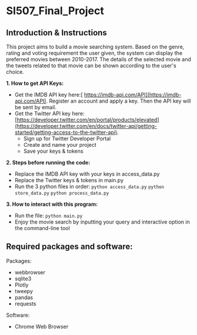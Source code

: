 # SI507_Final_Project

## Introduction & Instructions

This project aims to build a movie searching system. Based on the genre, rating and	voting requirement the	 user	 given,	the	 system	 can	 display the preferred	movies between	 2010-2017. The	 details of	 the	 selected	movie and the tweets	related	to	that	movie can be shown according to the user's choice.

**1. How to get API Keys:**
- Get the IMDB API key here:[ https://imdb-api.com/API](https://imdb-api.com/API). Register an account and apply a key. Then the API key will be sent by email.
- Get the Twitter API key here: [https://developer.twitter.com/en/portal/products/elevated](https://developer.twitter.com/en/docs/twitter-api/getting-started/getting-access-to-the-twitter-api). 
    - Sign up for Twitter Developer Portal
    - Create and name your project
    - Save your keys & tokens

**2. Steps before running the code:**
- Replace the IMDB API key with your keys in access_data.py
- Replace the Twitter keys & tokens in main.py
- Run the 3 python files in order:
    `python access_data.py`
    `python store_data.py`
    `python process_data.py`


**3. How to interact with this program:**
- Run the file: `python main.py`
- Enjoy the movie search by inputting your query and interactive option in the command-line tool



## Required packages and software:
Packages:
- webbrowser
- sqlite3
- Plotly
- tweepy
- pandas
- requests

Software:
- Chrome Web Browser
